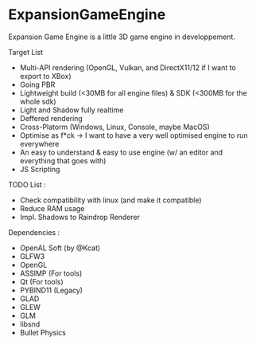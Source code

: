 # ExpansionGameEngine

Expansion Game Engine is a little 3D game engine in developpement.

Target List
 - Multi-API rendering (OpenGL, Vulkan, and DirectX11/12 if I want to export to XBox)
 - Going PBR
 - Lightweight build (<30MB for all engine files) & SDK (<300MB for the whole sdk)
 - Light and Shadow fully realtime
 - Deffered rendering
 - Cross-Platorm (Windows, Linux, Console, maybe MacOS)
 - Optimise as f\*ck -> I want to have a very well optimised engine to run everywhere
 - An easy to understand & easy to use engine (w/ an editor and everything that goes with)
 - JS Scripting

TODO List :

 - Check compatibility with linux (and make it compatible)
 - Reduce RAM usage
 - Impl. Shadows to Raindrop Renderer
 
 Dependencies :
  - OpenAL Soft (by @Kcat)
  - GLFW3
  - OpenGL
  - ASSIMP (For tools)
  - Qt (For tools)
  - PYBIND11 (Legacy)
  - GLAD
  - GLEW
  - GLM
  - libsnd
  - Bullet Physics
